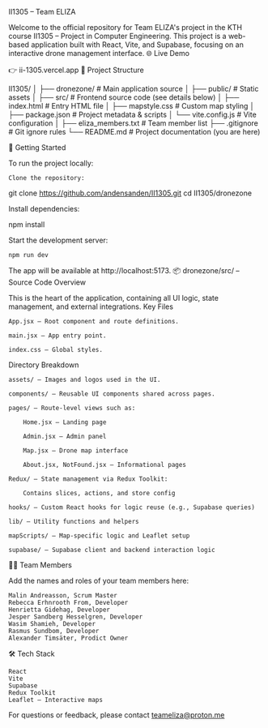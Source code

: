II1305 – Team ELIZA

Welcome to the official repository for Team ELIZA's project in the KTH course II1305 – Project in Computer Engineering. This project is a web-based application built with React, Vite, and Supabase, focusing on an interactive drone management interface.
🌐 Live Demo

👉 ii-1305.vercel.app
📁 Project Structure

II1305/
│
├── dronezone/              # Main application source
│   ├── public/             # Static assets
│   ├── src/                # Frontend source code (see details below)
│   ├── index.html          # Entry HTML file
│   ├── mapstyle.css        # Custom map styling
│   ├── package.json        # Project metadata & scripts
│   └── vite.config.js      # Vite configuration
│
├── eliza_members.txt       # Team member list
├── .gitignore              # Git ignore rules
└── README.md               # Project documentation (you are here)

🚀 Getting Started

To run the project locally:

    Clone the repository:

git clone https://github.com/andensanden/II1305.git
cd II1305/dronezone

Install dependencies:

npm install

Start the development server:

    npm run dev

The app will be available at http://localhost:5173.
📦 dronezone/src/ – Source Code Overview

This is the heart of the application, containing all UI logic, state management, and external integrations.
Key Files

    App.jsx – Root component and route definitions.

    main.jsx – App entry point.

    index.css – Global styles.

Directory Breakdown

    assets/ – Images and logos used in the UI.

    components/ – Reusable UI components shared across pages.

    pages/ – Route-level views such as:

        Home.jsx – Landing page

        Admin.jsx – Admin panel

        Map.jsx – Drone map interface

        About.jsx, NotFound.jsx – Informational pages

    Redux/ – State management via Redux Toolkit:

        Contains slices, actions, and store config

    hooks/ – Custom React hooks for logic reuse (e.g., Supabase queries)

    lib/ – Utility functions and helpers

    mapScripts/ – Map-specific logic and Leaflet setup

    supabase/ – Supabase client and backend interaction logic

🧑‍💻 Team Members

Add the names and roles of your team members here:

    Malin Andreasson, Scrum Master
    Rebecca Erhnrooth From, Developer
    Henrietta Gidehag, Developer
    Jesper Sandberg Hesselgren, Developer
    Wasim Shamieh, Developer
    Rasmus Sundbom, Developer
    Alexander Timsäter, Prodict Owner

🛠️ Tech Stack

    React
    Vite
    Supabase
    Redux Toolkit
    Leaflet – Interactive maps

For questions or feedback, please contact teameliza@proton.me
